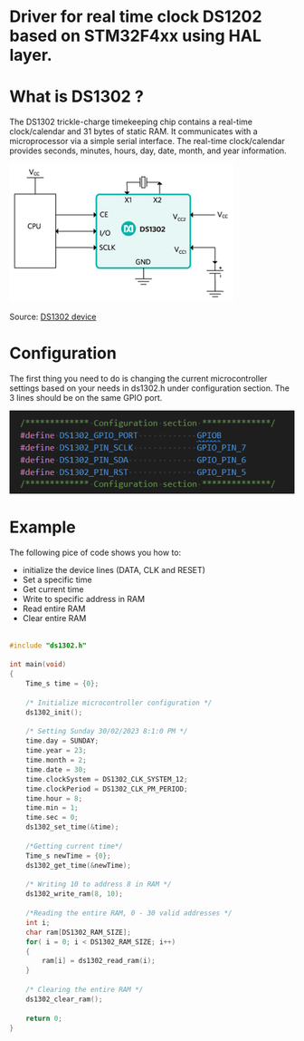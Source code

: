 # Driver for real time clock DS1202 based on STM32F4xx using HAL layer.
# What is DS1302 ?

The DS1302 trickle-charge timekeeping chip contains a real-time clock/calendar and 31 bytes of static RAM. It communicates with a microprocessor via a simple serial interface. The real-time clock/calendar provides seconds, minutes, hours, day, date, month, and year information.

![ds1302 block diagram](/img/blockDiagram.png)

Source: [DS1302 device](https://www.analog.com/en/products/ds1302.html#:~:text=The%20DS1302%20trickle%2Dcharge%20timekeeping,%2C%20month%2C%20and%20year%20information.)

# Configuration 

The first thing you need to do is changing the current microcontroller settings 
based on your needs in ds1302.h under configuration
section. The 3 lines should be on the same GPIO port.

![configuration](/img/configuration.png)

# Example

The following pice of code shows you how to:

* initialize the device lines (DATA, CLK and RESET)
* Set a specific time
* Get current time
* Write to specific address in RAM
* Read entire RAM
* Clear entire RAM

```c

#include "ds1302.h"

int main(void)
{
    Time_s time = {0};

    /* Initialize microcontroller configuration */
    ds1302_init();

    /* Setting Sunday 30/02/2023 8:1:0 PM */
    time.day = SUNDAY;
    time.year = 23;
    time.month = 2;
    time.date = 30;
    time.clockSystem = DS1302_CLK_SYSTEM_12;
    time.clockPeriod = DS1302_CLK_PM_PERIOD;
    time.hour = 8;
    time.min = 1;
    time.sec = 0;
    ds1302_set_time(&time);

    /*Getting current time*/
    Time_s newTime = {0};
    ds1302_get_time(&newTime); 

    /* Writing 10 to address 8 in RAM */
    ds1302_write_ram(8, 10);

    /*Reading the entire RAM, 0 - 30 valid addresses */
    int i;
    char ram[DS1302_RAM_SIZE];
    for( i = 0; i < DS1302_RAM_SIZE; i++)
    {
        ram[i] = ds1302_read_ram(i);
    }

    /* Clearing the entire RAM */
    ds1302_clear_ram();

    return 0;
}
```
